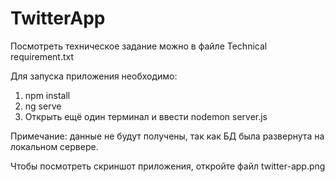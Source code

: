 # TwitterApp

Посмотреть техническое задание можно в файле Technical requirement.txt

Для запуска приложения необходимо:
1) npm install
2) ng serve
3) Открыть ещё один терминал и ввести nodemon server.js

Примечание: данные не будут получены, так как БД была развернута на локальном сервере. 

Чтобы посмотреть скриншот приложения, откройте файл twitter-app.png
